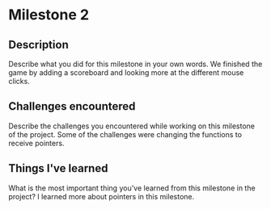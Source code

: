 # Milestone 2

## Description
Describe what you did for this milestone in your own words.
We finished the game by adding a scoreboard and looking more at the different mouse clicks.

## Challenges encountered
Describe the challenges you encountered while working on this milestone of the project.
Some of the challenges were changing the functions to receive pointers.

## Things I've learned
What is the most important thing you've learned from this milestone in the project?
I learned more about pointers in this milestone.
